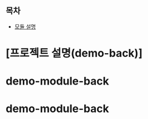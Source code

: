 ## 목차
- [모듈 설명](./README_MODULE.md)

[프로젝트 설명(demo-back)]
======================
# demo-module-back
# demo-module-back
